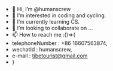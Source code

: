- 👋 Hi, I’m @humanscrew
- 👀 I’m interested in coding and cycling.
- 🌱 I’m currently learning CS.
- 💞️ I’m looking to collaborate on ...
- 📫 How to reach me :()=>{
- telephoneNumber : +86 16607563874,
- wechatId : humanscrew,
- e-mail : tibetourist@gmail.com
- }
<!---
humanscrew/humanscrew is a ✨ special ✨ repository because its `README.md` (this file) appears on your GitHub profile.
You can click the Preview link to take a look at your changes.
--->
